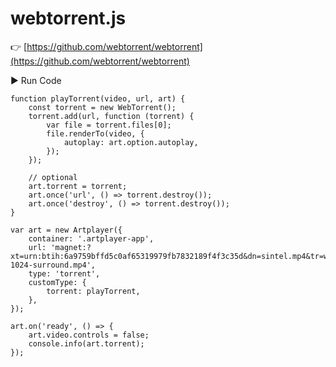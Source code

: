 # webtorrent.js

👉 [https://github.com/webtorrent/webtorrent](https://github.com/webtorrent/webtorrent)

<div className="run-code" data-libs="https://cdn.jsdelivr.net/npm/webtorrent@2.0.13/index.min.js">
    ▶ Run Code
</div>

```js{21-24,28}
function playTorrent(video, url, art) {
    const torrent = new WebTorrent();
    torrent.add(url, function (torrent) {
        var file = torrent.files[0];
        file.renderTo(video, {
            autoplay: art.option.autoplay,
        });
    });

    // optional
    art.torrent = torrent;
    art.once('url', () => torrent.destroy());
    art.once('destroy', () => torrent.destroy());
}

var art = new Artplayer({
    container: '.artplayer-app',
    url: 'magnet:?xt=urn:btih:6a9759bffd5c0af65319979fb7832189f4f3c35d&dn=sintel.mp4&tr=wss%3A%2F%2Ftracker.btorrent.xyz&tr=wss%3A%2F%2Ftracker.fastcast.nz&tr=wss%3A%2F%2Ftracker.openwebtorrent.com&tr=wss%3A%2F%2Ftracker.webtorrent.io&ws=https%3A%2F%2Fwebtorrent.io%2Ftorrents%2Fsintel-1024-surround.mp4',
    type: 'torrent',
    customType: {
        torrent: playTorrent,
    },
});

art.on('ready', () => {
    art.video.controls = false;
    console.info(art.torrent);
});
```